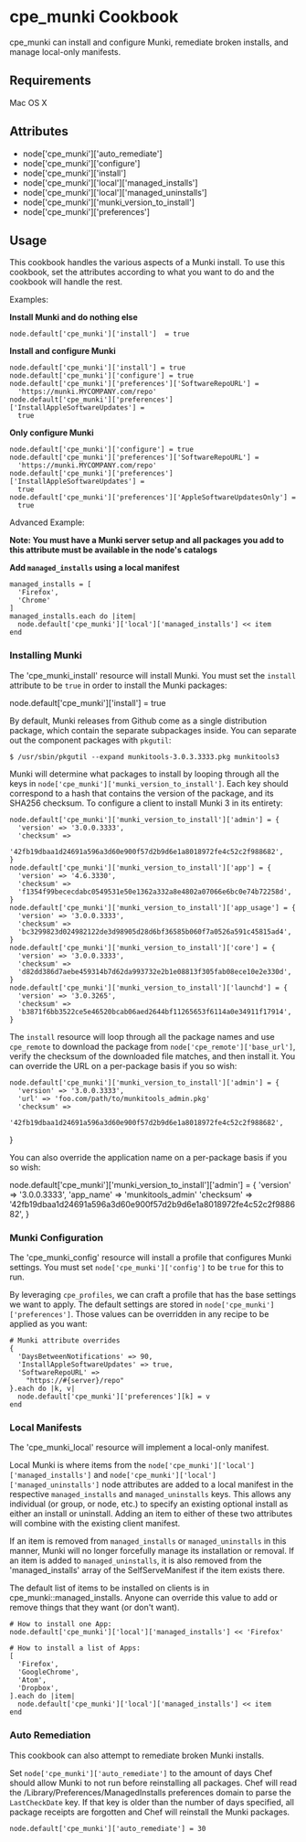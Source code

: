cpe_munki Cookbook
==================
cpe_munki can install and configure Munki, remediate broken installs, and manage local-only manifests.

Requirements
------------
Mac OS X

Attributes
----------
* node['cpe_munki']['auto_remediate']
* node['cpe_munki']['configure']
* node['cpe_munki']['install']
* node['cpe_munki']['local']['managed_installs']
* node['cpe_munki']['local']['managed_uninstalls']
* node['cpe_munki']['munki_version_to_install']
* node['cpe_munki']['preferences']

Usage
-----
This cookbook handles the various aspects of a Munki install. To use this cookbook,
set the attributes according to what you want to do and the cookbook will handle the rest.

Examples:

**Install Munki and do nothing else**

    node.default['cpe_munki']['install']  = true

**Install and configure Munki**

    node.default['cpe_munki']['install'] = true
    node.default['cpe_munki']['configure'] = true
    node.default['cpe_munki']['preferences']['SoftwareRepoURL'] =
      'https://munki.MYCOMPANY.com/repo'
    node.default['cpe_munki']['preferences']['InstallAppleSoftwareUpdates'] =
      true

**Only configure Munki**

    node.default['cpe_munki']['configure'] = true
    node.default['cpe_munki']['preferences']['SoftwareRepoURL'] =
      'https://munki.MYCOMPANY.com/repo'
    node.default['cpe_munki']['preferences']['InstallAppleSoftwareUpdates'] =
      true
    node.default['cpe_munki']['preferences']['AppleSoftwareUpdatesOnly'] =
      true

Advanced Example:

**Note: You must have a Munki server setup and all packages you add to this attribute
must be available in the node's catalogs**

**Add `managed_installs` using a local manifest**

    managed_installs = [
      'Firefox',
      'Chrome'
    ]
    managed_installs.each do |item|
      node.default['cpe_munki']['local']['managed_installs'] << item
    end

### Installing Munki
The 'cpe_munki_install' resource will install Munki. You must set the `install` attribute to be `true` in order to install the Munki packages:

  node.default['cpe_munki']['install'] = true

By default, Munki releases from Github come as a single distribution package, which contain the separate subpackages inside. You can separate out the component packages with `pkgutil`:

    $ /usr/sbin/pkgutil --expand munkitools-3.0.3.3333.pkg munkitools3

Munki will determine what packages to install by looping through all the keys in `node['cpe_munki']['munki_version_to_install']`. Each key should correspond to a hash that contains the version of the package, and its SHA256 checksum. To configure a client to install Munki 3 in its entirety:

    node.default['cpe_munki']['munki_version_to_install']['admin'] = {
      'version' => '3.0.0.3333',
      'checksum' =>
        '42fb19dbaa1d24691a596a3d60e900f57d2b9d6e1a8018972fe4c52c2f988682',
    }
    node.default['cpe_munki']['munki_version_to_install']['app'] = {
      'version' => '4.6.3330',
      'checksum' =>
      'f1354f99bececdabc0549531e50e1362a332a8e4802a07066e6bc0e74b72258d',
    }
    node.default['cpe_munki']['munki_version_to_install']['app_usage'] = {
      'version' => '3.0.0.3333',
      'checksum' =>
      'bc3299823d024982122de3d98905d28d6bf36585b060f7a0526a591c45815ad4',
    }
    node.default['cpe_munki']['munki_version_to_install']['core'] = {
      'version' => '3.0.0.3333',
      'checksum' =>
      'd82dd386d7aebe459314b7d62da993732e2b1e08813f305fab08ece10e2e330d',
    }
    node.default['cpe_munki']['munki_version_to_install']['launchd'] = {
      'version' => '3.0.3265',
      'checksum' =>
      'b3871f6bb3522ce5e46520bcab06aed2644bf11265653f6114a0e34911f17914',
    }

The `install` resource will loop through all the package names and use `cpe_remote` to download the package from `node['cpe_remote']['base_url']`, verify the checksum of the downloaded file matches, and then install it. You can override the URL on a per-package basis if you so wish:

    node.default['cpe_munki']['munki_version_to_install']['admin'] = {
      'version' => '3.0.0.3333',
      'url' => 'foo.com/path/to/munkitools_admin.pkg'
      'checksum' =>
        '42fb19dbaa1d24691a596a3d60e900f57d2b9d6e1a8018972fe4c52c2f988682',
}

You can also override the application name on a per-package basis if you so wish:

node.default['cpe_munki']['munki_version_to_install']['admin'] = {
  'version' => '3.0.0.3333',
  'app_name' => 'munkitools_admin'
  'checksum' =>
    '42fb19dbaa1d24691a596a3d60e900f57d2b9d6e1a8018972fe4c52c2f988682',
}

### Munki Configuration
The 'cpe_munki_config' resource will install a profile that configures Munki settings. You must set `node['cpe_munki']['config']` to be `true` for this to run.

By leveraging `cpe_profiles`, we can craft a profile that has the base settings we want to apply. The default settings are stored in `node['cpe_munki']['preferences']`. Those values can be overridden in any recipe to be applied as you want:

    # Munki attribute overrides
    {
      'DaysBetweenNotifications' => 90,
      'InstallAppleSoftwareUpdates' => true,
      'SoftwareRepoURL' =>
        "https://#{server}/repo"
    }.each do |k, v|
      node.default['cpe_munki']['preferences'][k] = v
    end

### Local Manifests
The 'cpe_munki_local' resource will implement a local-only manifest.

Local Munki is where items from the `node['cpe_munki']['local']['managed_installs']` and `node['cpe_munki']['local']['managed_uninstalls']` node attributes are added to a local manifest in the respective `managed_installs` and `managed_uninstalls` keys.  This allows any individual (or group, or node, etc.) to specify an existing optional install as either an install or uninstall.  Adding an item to either of these two attributes will combine with the existing client manifest.

If an item is removed from `managed_installs` or `managed_uninstalls` in this manner, Munki will no longer forcefully manage its installation or removal. If an item is added to `managed_uninstalls`, it is also removed from the 'managed_installs' array of the SelfServeManifest if the item exists there.

The default list of items to be installed on clients is in cpe_munki::managed_installs. Anyone can override this value to add or remove things that they want (or don't want).


    # How to install one App:
    node.default['cpe_munki']['local']['managed_installs'] << 'Firefox'

    # How to install a list of Apps:
    [
      'Firefox',
      'GoogleChrome',
      'Atom',
      'Dropbox',
    ].each do |item|
      node.default['cpe_munki']['local']['managed_installs'] << item
    end


### Auto Remediation
This cookbook can also attempt to remediate broken Munki installs.

Set `node['cpe_munki']['auto_remediate']` to the amount of days Chef should allow Munki to not run before reinstalling all packages. Chef will read the /Library/Preferences/ManagedInstalls preferences domain to parse the `LastCheckDate` key. If that key is older than the number of days specified, all package receipts are forgotten and Chef will reinstall the Munki packages.

    node.default['cpe_munki']['auto_remediate'] = 30
